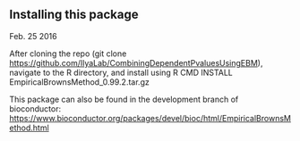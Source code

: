 ## Installing this package

Feb. 25 2016

After cloning the repo (git clone https://github.com/IlyaLab/CombiningDependentPvaluesUsingEBM),
navigate to the R directory, and install using R CMD INSTALL EmpiricalBrownsMethod_0.99.2.tar.gz

This package can also be found in the development branch of bioconductor:
https://www.bioconductor.org/packages/devel/bioc/html/EmpiricalBrownsMethod.html
